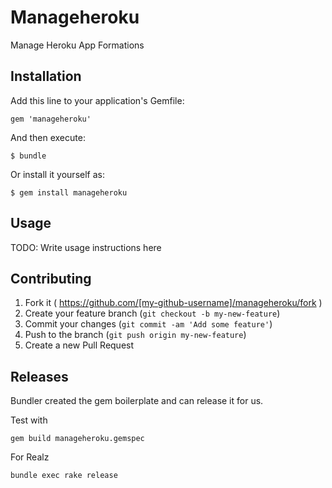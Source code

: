 # Manageheroku

Manage Heroku App Formations

## Installation

Add this line to your application's Gemfile:

    gem 'manageheroku'

And then execute:

    $ bundle

Or install it yourself as:

    $ gem install manageheroku

## Usage

TODO: Write usage instructions here

## Contributing

1. Fork it ( https://github.com/[my-github-username]/manageheroku/fork )
2. Create your feature branch (`git checkout -b my-new-feature`)
3. Commit your changes (`git commit -am 'Add some feature'`)
4. Push to the branch (`git push origin my-new-feature`)
5. Create a new Pull Request

## Releases

Bundler created the gem boilerplate and can release it for us.

Test with

`gem build manageheroku.gemspec`

For Realz

`bundle exec rake release`

